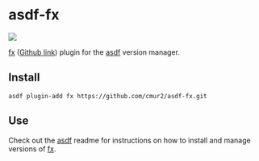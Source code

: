 # asdf-fx

![](https://github.com/cmur2/asdf-fx/workflows/ci/badge.svg)

[fx](https://fx.wtf/) ([Github link](https://github.com/antonmedv/fx)) plugin for the [asdf](https://github.com/asdf-vm/asdf) version manager.

## Install

```
asdf plugin-add fx https://github.com/cmur2/asdf-fx.git
```

## Use

Check out the [asdf](https://github.com/asdf-vm/asdf) readme for instructions on how to install and manage versions of [fx](https://fx.wtf/).
